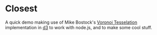 # Closest

A quick demo making use of Mike Bostock's [Voronoi Tesselation](#)
implementation in [d3]() to work with node.js, and to make some
cool stuff.
